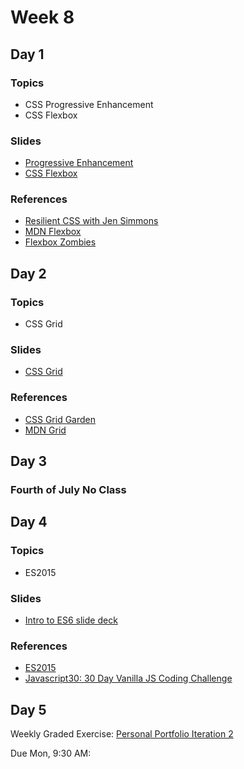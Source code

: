 # Week 8

## Day 1

### Topics

-   CSS Progressive Enhancement
-   CSS Flexbox

### Slides

-   [Progressive Enhancement](https://wecancodeit.github.io/java-slides/frontend/css-progressive-enhancement/#/)
-   [CSS Flexbox](https://wecancodeit.github.io/java-slides/frontend/css-flexbox/#/)

### References

-   [Resilient CSS with Jen Simmons](https://www.youtube.com/playlist?list=PLbSquHt1VCf1kpv9WRGMCA9_Nn4vCLZ9Y)
-   [MDN Flexbox](https://developer.mozilla.org/en-US/docs/Web/CSS/CSS_Flexible_Box_Layout/Basic_Concepts_of_Flexbox)
-   [Flexbox Zombies](https://mastery.games/p/flexbox-zombies)

## Day 2

### Topics

-   CSS Grid

### Slides

-   [CSS Grid](https://wecancodeit.github.io/java-slides/frontend/css-grid/#/)

### References

-   [CSS Grid Garden](http://cssgridgarden.com/)
-   [MDN Grid](https://developer.mozilla.org/en-US/docs/Web/CSS/CSS_Grid_Layout)

## Day 3

### Fourth of July **No Class**

## Day 4

### Topics

-   ES2015

### Slides

-   [Intro to ES6 slide deck](https://wecancodeit.github.io/java-slides/frontend/es2015/#/)

### References

-   [ES2015](https://developers.google.com/web/shows/ttt/series-2/es2015)
-   [Javascript30: 30 Day Vanilla JS Coding Challenge](https://javascript30.com/)

## Day 5

Weekly Graded Exercise: [Personal Portfolio Iteration 2](https://github.com/WeCanCodeIT/java-exercises/tree/master/js-professional-portfolio)

Due Mon, 9:30 AM:
